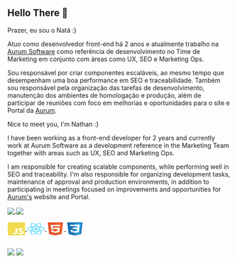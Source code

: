 ## Hello There 👋

Prazer, eu sou o Natã :}

Atuo como desenvolvedor front-end há 2 anos e atualmente trabalho na [Aurum Software](https://aurum.com.br/) como referência de desenvolvimento no Time de Marketing em conjunto com áreas como UX, SEO e Marketing Ops.

Sou responsável por criar componentes escaláveis, ao mesmo tempo que desempenham uma boa performance em SEO e traceabilidade. Também sou responsável pela organização das tarefas de desenvolvimento, manutenção dos ambientes de homologação e produção, além de participar de reuniões com foco em melhorias e oportunidades para o site e Portal da [Aurum](https://aurum.com.br/).

Nice to meet you, I'm Nathan :}

I have been working as a front-end developer for 2 years and currently work at Aurum Software as a development reference in the Marketing Team together with areas such as UX, SEO and Marketing Ops.

I am responsible for creating scalable components, while performing well in SEO and traceability. I'm also responsible for organizing development tasks, maintenance of approval and production environments, in addition to participating in meetings focused on improvements and opportunities for [Aurum's](https://aurum.com.br/) website and Portal.

 <div>
  <a href="https://github.com/NSResende">
  <img align="center" height="150em" src="https://github-readme-stats.vercel.app/api?username=NSResende&show_icons=true&theme=algolia&include_all_commits=true&count_private=true"/>
  <img align="center" height="150em" src="https://github-readme-stats.vercel.app/api/top-langs/?username=NSResende&layout=compact&langs_count=7&theme=algolia&exclude_repo=Ad3"/>
</div>
 
 
<div style="display: inline_block"><br>
  <img align="center" alt="Js" height="30" width="40" src="https://raw.githubusercontent.com/devicons/devicon/master/icons/javascript/javascript-plain.svg">
  <img align="center" alt="React" height="30" width="40" src="https://raw.githubusercontent.com/devicons/devicon/master/icons/react/react-original.svg">
  <img align="center" alt="HTML" height="30" width="40" src="https://raw.githubusercontent.com/devicons/devicon/master/icons/html5/html5-original.svg">
  <img align="center" alt="CSS" height="30" width="40" src="https://raw.githubusercontent.com/devicons/devicon/master/icons/css3/css3-original.svg">
  
  ##
 
<div> 
  <a href = "mailto:nataresende1@gmail.com"><img src="https://img.shields.io/badge/-Gmail-%23333?style=for-the-badge&logo=gmail&logoColor=white" target="_blank"></a>
  <a href="https://www.linkedin.com/in/ntresende" target="_blank"><img src="https://img.shields.io/badge/-LinkedIn-%230077B5?style=for-the-badge&logo=linkedin&logoColor=white" target="_blank"></a> 
</div>
